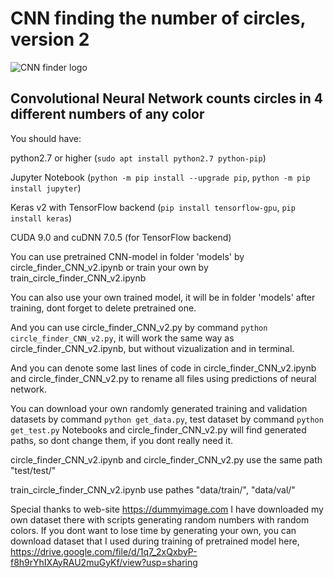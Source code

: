# CNN finding the number of circles, version 2
![CNN finder logo](https://raw.githubusercontent.com/vadimfedulov321/CNN-finding-the-number-of-circles-v2/master/logo/index.png)
## Convolutional Neural Network counts circles in 4 different numbers of any color

You should have:

python2.7 or higher (`sudo apt install python2.7 python-pip`)

Jupyter Notebook (`python -m pip install --upgrade pip`, `python -m pip install jupyter`)

Keras v2 with TensorFlow backend (`pip install tensorflow-gpu`, `pip install keras`)

CUDA 9.0 and cuDNN 7.0.5 (for TensorFlow backend)



You can use pretrained CNN-model in folder 'models' by circle_finder_CNN_v2.ipynb or train your own by train_circle_finder_CNN_v2.ipynb

You can also use your own trained model, it will be in folder 'models' after training, dont forget to delete pretrained one.

And you can use circle_finder_CNN_v2.py by command `python circle_finder_CNN_v2.py`, it will work the same way as circle_finder_CNN_v2.ipynb,
but without vizualization and in terminal.

And you can denote some last lines of code in circle_finder_CNN_v2.ipynb and circle_finder_CNN_v2.py to rename all files using predictions of neural network.

You can download your own randomly generated training and validation datasets by command `python get_data.py`, test dataset by command `python get_test.py` Notebooks and circle_finder_CNN_v2.py will find generated paths, so dont change
them, if you dont really need it.

circle_finder_CNN_v2.ipynb and circle_finder_CNN_v2.py use the same path "test/test/"

train_circle_finder_CNN_v2.ipynb use pathes "data/train/", "data/val/"

Special thanks to web-site https://dummyimage.com I have downloaded my own dataset there with scripts generating random numbers with random colors. If you dont want to lose time by generating your
own, you can download dataset that I used during training of pretrained model here, https://drive.google.com/file/d/1q7_2xQxbyP-f8h9rYhIXAyRAU2muGyKf/view?usp=sharing
